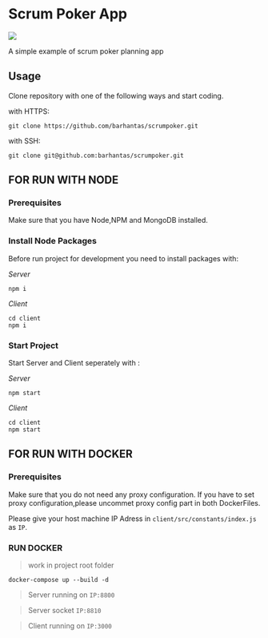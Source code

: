 # Scrum Poker App
![](https://media.giphy.com/media/mC1BL200zCY38Dyjoa/giphy.gif)

A simple example of scrum poker planning app

## Usage

Clone repository with one of the following ways and start coding.

with HTTPS:

```shell
git clone https://github.com/barhantas/scrumpoker.git
```

with SSH:

```shell
git clone git@github.com:barhantas/scrumpoker.git
```
## FOR RUN WITH NODE

### Prerequisites
Make sure that you have Node,NPM and MongoDB installed.

### Install Node Packages
Before run project for development you need to install packages with:

*Server*
```shell
npm i
```

*Client*

```shell
cd client
npm i
```

### Start Project
Start Server and Client seperately with :

*Server*
```shell
npm start
```

*Client*
```shell
cd client
npm start
```



## FOR RUN WITH DOCKER

### Prerequisites
Make sure that you do not need any proxy configuration.
If you have to set proxy configuration,please uncommet proxy config part in both DockerFiles.

Please give your host machine IP Adress in `client/src/constants/index.js` as `IP`.

### RUN DOCKER
> work in project root folder

```shell
docker-compose up --build -d
```

> Server running on  `IP:8800`

> Server socket  `IP:8810`

> Client running on `IP:3000`

